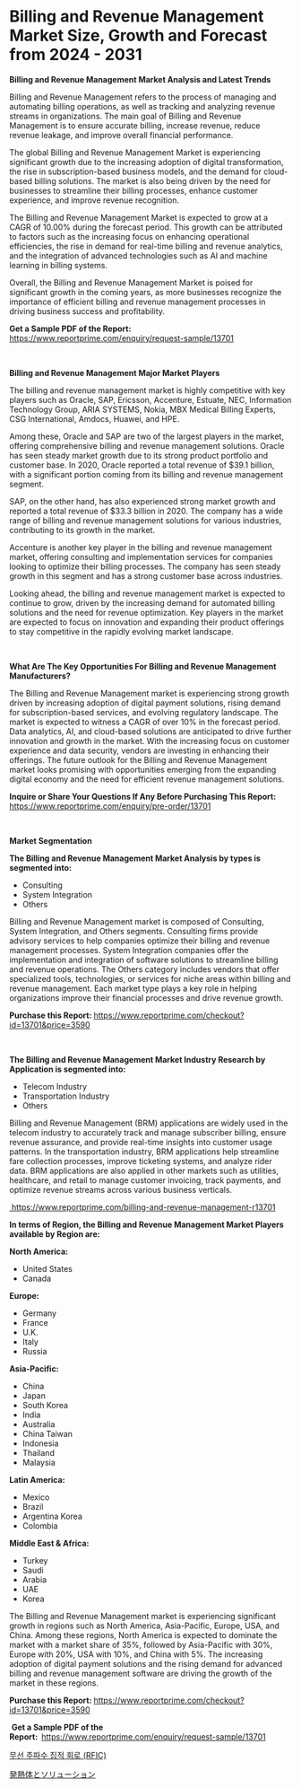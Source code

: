 <p><h1>Billing and Revenue Management Market Size, Growth and Forecast from 2024 - 2031</h1></p><p><strong>Billing and Revenue Management Market Analysis and Latest Trends</strong></p>
<p><p>Billing and Revenue Management refers to the process of managing and automating billing operations, as well as tracking and analyzing revenue streams in organizations. The main goal of Billing and Revenue Management is to ensure accurate billing, increase revenue, reduce revenue leakage, and improve overall financial performance.</p><p>The global Billing and Revenue Management Market is experiencing significant growth due to the increasing adoption of digital transformation, the rise in subscription-based business models, and the demand for cloud-based billing solutions. The market is also being driven by the need for businesses to streamline their billing processes, enhance customer experience, and improve revenue recognition.</p><p>The Billing and Revenue Management Market is expected to grow at a CAGR of 10.00% during the forecast period. This growth can be attributed to factors such as the increasing focus on enhancing operational efficiencies, the rise in demand for real-time billing and revenue analytics, and the integration of advanced technologies such as AI and machine learning in billing systems.</p><p>Overall, the Billing and Revenue Management Market is poised for significant growth in the coming years, as more businesses recognize the importance of efficient billing and revenue management processes in driving business success and profitability.</p></p>
<p><strong>Get a Sample PDF of the Report:&nbsp;</strong> <a href="https://www.reportprime.com/enquiry/request-sample/13701">https://www.reportprime.com/enquiry/request-sample/13701</a></p>
<p>&nbsp;</p>
<p><strong>Billing and Revenue Management Major Market Players</strong></p>
<p><p>The billing and revenue management market is highly competitive with key players such as Oracle, SAP, Ericsson, Accenture, Estuate, NEC, Information Technology Group, ARIA SYSTEMS, Nokia, MBX Medical Billing Experts, CSG International, Amdocs, Huawei, and HPE.</p><p>Among these, Oracle and SAP are two of the largest players in the market, offering comprehensive billing and revenue management solutions. Oracle has seen steady market growth due to its strong product portfolio and customer base. In 2020, Oracle reported a total revenue of $39.1 billion, with a significant portion coming from its billing and revenue management segment.</p><p>SAP, on the other hand, has also experienced strong market growth and reported a total revenue of $33.3 billion in 2020. The company has a wide range of billing and revenue management solutions for various industries, contributing to its growth in the market.</p><p>Accenture is another key player in the billing and revenue management market, offering consulting and implementation services for companies looking to optimize their billing processes. The company has seen steady growth in this segment and has a strong customer base across industries.</p><p>Looking ahead, the billing and revenue management market is expected to continue to grow, driven by the increasing demand for automated billing solutions and the need for revenue optimization. Key players in the market are expected to focus on innovation and expanding their product offerings to stay competitive in the rapidly evolving market landscape.</p></p>
<p>&nbsp;</p>
<p><strong>What Are The Key Opportunities For Billing and Revenue Management Manufacturers?</strong></p>
<p><p>The Billing and Revenue Management market is experiencing strong growth driven by increasing adoption of digital payment solutions, rising demand for subscription-based services, and evolving regulatory landscape. The market is expected to witness a CAGR of over 10% in the forecast period. Data analytics, AI, and cloud-based solutions are anticipated to drive further innovation and growth in the market. With the increasing focus on customer experience and data security, vendors are investing in enhancing their offerings. The future outlook for the Billing and Revenue Management market looks promising with opportunities emerging from the expanding digital economy and the need for efficient revenue management solutions.</p></p>
<p><strong>Inquire or Share Your Questions If Any Before Purchasing This Report:</strong> <a href="https://www.reportprime.com/enquiry/pre-order/13701">https://www.reportprime.com/enquiry/pre-order/13701</a></p>
<p>&nbsp;</p>
<p><strong>Market Segmentation</strong></p>
<p><strong>The Billing and Revenue Management Market Analysis by types is segmented into:</strong></p>
<p><ul><li>Consulting</li><li>System Integration</li><li>Others</li></ul></p>
<p><p>Billing and Revenue Management market is composed of Consulting, System Integration, and Others segments. Consulting firms provide advisory services to help companies optimize their billing and revenue management processes. System Integration companies offer the implementation and integration of software solutions to streamline billing and revenue operations. The Others category includes vendors that offer specialized tools, technologies, or services for niche areas within billing and revenue management. Each market type plays a key role in helping organizations improve their financial processes and drive revenue growth.</p></p>
<p><strong>Purchase this Report:&nbsp;</strong><a href="https://www.reportprime.com/checkout?id=13701&price=3590">https://www.reportprime.com/checkout?id=13701&price=3590</a></p>
<p>&nbsp;</p>
<p><strong>The Billing and Revenue Management Market Industry Research by Application is segmented into:</strong></p>
<p><ul><li>Telecom Industry</li><li>Transportation Industry</li><li>Others</li></ul></p>
<p><p>Billing and Revenue Management (BRM) applications are widely used in the telecom industry to accurately track and manage subscriber billing, ensure revenue assurance, and provide real-time insights into customer usage patterns. In the transportation industry, BRM applications help streamline fare collection processes, improve ticketing systems, and analyze rider data. BRM applications are also applied in other markets such as utilities, healthcare, and retail to manage customer invoicing, track payments, and optimize revenue streams across various business verticals.</p></p>
<p><a href="https://www.reportprime.com/billing-and-revenue-management-r13701">&nbsp;https://www.reportprime.com/billing-and-revenue-management-r13701</a></p>
<p><strong>In terms of Region, the Billing and Revenue Management Market Players available by Region are:</strong></p>
<p>
    <p> <strong> North America: </strong>
        <ul>
            <li>United States</li>
            <li>Canada</li>
        </ul>
        </p> 
    <p> <strong> Europe: </strong>
        <ul>
            <li>Germany</li>
            <li>France</li>
            <li>U.K.</li>
            <li>Italy</li>
            <li>Russia</li>
        </ul>
        </p> 
    <p> <strong> Asia-Pacific: </strong>
        <ul>
            <li>China</li>
            <li>Japan</li>
            <li>South Korea</li>
            <li>India</li>
            <li>Australia</li>
            <li>China Taiwan</li>
            <li>Indonesia</li>
            <li>Thailand</li>
            <li>Malaysia</li>
        </ul>
        </p> 
    <p> <strong> Latin America: </strong>
        <ul>
            <li>Mexico</li>
            <li>Brazil</li>
            <li>Argentina Korea</li>
            <li>Colombia</li>
        </ul>
        </p> 
    <p> <strong> Middle East & Africa: </strong>
        <ul>
            <li>Turkey</li>
            <li>Saudi</li>
            <li>Arabia</li>
            <li>UAE</li>
            <li>Korea</li>
        </ul>
    </p>
    </p>
<p><p>The Billing and Revenue Management market is experiencing significant growth in regions such as North America, Asia-Pacific, Europe, USA, and China. Among these regions, North America is expected to dominate the market with a market share of 35%, followed by Asia-Pacific with 30%, Europe with 20%, USA with 10%, and China with 5%. The increasing adoption of digital payment solutions and the rising demand for advanced billing and revenue management software are driving the growth of the market in these regions.</p></p>
<p><strong>Purchase this Report: </strong><a href="https://www.reportprime.com/checkout?id=13701&price=3590">https://www.reportprime.com/checkout?id=13701&price=3590</a></p>
<p>&nbsp;<strong>Get a Sample PDF of the Report:&nbsp;&nbsp;</strong><a href="https://www.reportprime.com/enquiry/request-sample/13701">https://www.reportprime.com/enquiry/request-sample/13701</a></p>
<p><strong></strong></p>
<p><p><a href="https://github.com/vdhdwjyp90142/Market-Research-Report-List-4/blob/main/6226926107427.md">무선 주파수 집적 회로 (RFIC)</a></p><p><a href="https://github.com/sghwr779811674/Market-Research-Report-List-4/blob/main/295374586668.md">発熱体とソリューション</a></p></p>